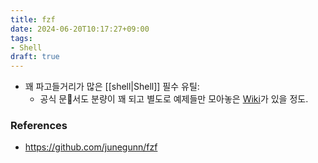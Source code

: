 ```yaml
---
title: fzf
date: 2024-06-20T10:17:27+09:00
tags:
- Shell
draft: true
---
```


- 꽤 파고들거리가 많은 [[shell|Shell]] 필수 유틸:
    - 공식 문서도 분량이 꽤 되고 별도로 예제들만 모아놓은 [Wiki](https://github.com/junegunn/fzf/wiki)가 있을 정도.

### References
- https://github.com/junegunn/fzf


